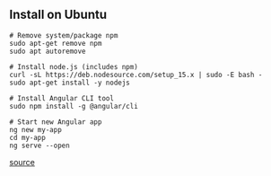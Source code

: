 ## Install on Ubuntu

```
# Remove system/package npm
sudo apt-get remove npm
sudo apt autoremove

# Install node.js (includes npm)
curl -sL https://deb.nodesource.com/setup_15.x | sudo -E bash -
sudo apt-get install -y nodejs

# Install Angular CLI tool
sudo npm install -g @angular/cli

# Start new Angular app
ng new my-app
cd my-app
ng serve --open
```

[source](https://angular.io/guide/setup-local)
